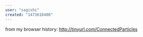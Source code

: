 ```yaml
---
user: "sagishi"
created: "1473618400"
---
```


from my browser history: http://tinyurl.com/ConnectedParticles
